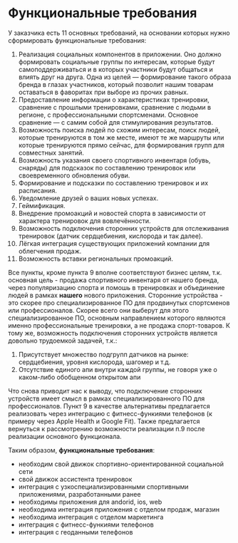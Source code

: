 # Функциональные требования

У заказчика есть 11 основных требований, на основании которых нужно сформировать функциональные требования:
1. Реализация социальных компонентов в приложении. Оно должно формировать социальные группы по интересам, которые будут самоподдерживаться и в которых участники будут общаться и влиять друг на друга. Одна из целей — формирование такого образа бренда в глазах участников, который позволит нашим товарам оставаться в фаворитах при выборе из прочих равных.
2. Предоставление информации о характеристиках тренировки, сравнение с прошлыми тренировками, сравнение с людьми в регионе, с профессиональными спортсменами. Основное сравнение — с самим собой для стимулирования результатов.
3. Возможность поиска людей по схожим интересам, поиск людей, которые тренируются в том же месте, имеют те же маршруты или которые тренируются прямо сейчас, для формирования групп для совместных занятий.
4. Возможность указания своего спортивного инвентаря (обувь, снаряды) для подсказок по составлению тренировок или своевременного обновления обуви.
5. Формирование и подсказки по составлению тренировок и их расписания.
6. Уведомление друзей о ваших новых успехах.
7. Геймификация.
8. Внедрение промоакций и новостей спорта в зависимости от характера тренировок для вовлечённости.
9. Возможность подключения сторонних устройств для отслеживания тренировок (датчик сердцебиения, кислорода и так далее).
10. Лёгкая интеграция существующих приложений компании для облегчения продаж.
11. Возможность вставки региональных промоакций.

Все пункты, кроме пункта 9 вполне соответствуют бизнес целям, 
т.к. основная цель - продажа спортивного инвентаря от нашего бренда, через популяризацию спорта и 
помошь в тренировках и объединение людей в рамках **нашего** нового приложения.
Сторонние устройства - это скорее про специализированное ПО для продвинутых спортсменов или профессионалов. 
Скорее всего они выберут для этого специализированное ПО, основным направлением которого являются именно 
профессиональные тренировки, а не продажа спорт-товаров. К тому же, возможность подключения сторонних устройств 
является довольно трудоемкой задачей, т.к.: 
1. Присутствует множество подгрупп датчиков на рынке: сердцебиения, уровня кислорода, шагомер и т.д.
2. Отсутствие единого апи внутри каждой группы, не говоря уже о каком-либо обобщенном открытом апи 

Что снова приводит нас к выводу, что подключение сторонних устройств имеет смысл в 
рамках специализированного ПО для профессионалов. Пункт 9 в качестве альтернативы предлагается реализовать 
через интеграцию с фитнесс-функиями телефонов (к примеру через Apple Health и Google Fit). Также предлагается
вернуться к рассмотрению возможности реализации п.9 после реализации основного функционала.

Таким образом, **функциональные требования**: 
* необходим свой движок спортивно-ориентированной социальной сети
* свой движок ассистента тренировок
* интеграция с узкоспециализированными спортивными приложениями, разработанными ранее
* необходимы приложения для andorid, ios, web
* необходима интеграция приложения с отделом продаж, магазин
* необходима интеграция с отделом маркетинга
* интеграция с фитнесс-функиями телефонов
* интеграция с геоданными телефонов
